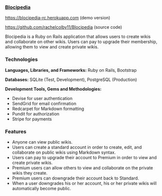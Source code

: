 ### [Blocipedia](https://blocipedia-rc.herokuapp.com/)

https://blocipedia-rc.herokuapp.com (demo version)

https://github.com/rachelcolby11/Blocipedia (source code)

Blocipedia is a Ruby on Rails application that allows users to create wikis and collaborate on other wikis. Users can pay to upgrade their membership, allowing them to view and create private wikis. 

### Technologies
**Languages, Libraries, and Frameworks:** Ruby on Rails, Bootstrap

**Databases:** SQLite (Test, Development), PostgreSQL (Production)

**Development Tools, Gems and Methodologies:** 

* Devise for user authentication
* SendGrid for email confirmation
* Redcarpet for Markdown formatting
* Pundit for authorization
* Stripe for payments

### Features
* Anyone can view public wikis.
* Users can create a standard account in order to create, edit, and collaborate on public wikis using Markdown syntax.
* Users can pay to upgrade their account to Premium in order to view and create private wikis.
* Premium users can allow others to view and collaborate on the private wikis they create.
* Premium users can downgrade their account back to Standard.
* When a user downgrades his or her account, his or her private wikis will automatically become public. 